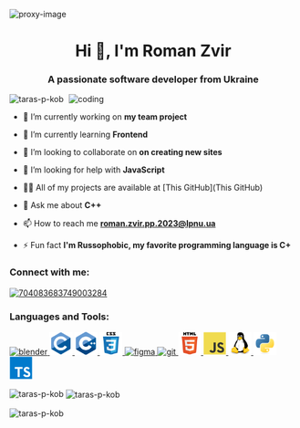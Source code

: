 ![proxy-image](https://github.com/Taras-P-Kob/Taras-P-Kob/assets/119957094/bc221e2d-d06e-4f46-af85-3ba27e49b673)<h1 align="center">Hi 👋, I'm Roman Zvir</h1>
<h3 align="center">A passionate software developer from Ukraine</h3>

<img align="right" alt="coding" width="400" src="https://www.startpage.com/av/proxy-image?piurl=https%3A%2F%2Fstatic.wixstatic.com%2Fmedia%2F0c774c_51d91940ad5f4c5ab49a4cd8c762f4b6~mv2.gif&sp=1704365020Tf733167dad68b9bc64d60c6f1f85d45a5cd1b20f2eb1dc03d9b9b73befaca754">

<p align="left"> <img src="https://komarev.com/ghpvc/?username=taras-p-kob&label=Profile%20views&color=0e75b6&style=flat" alt="taras-p-kob" /> </p>

- 🔭 I’m currently working on **my team project**

- 🌱 I’m currently learning **Frontend**

- 👯 I’m looking to collaborate on **on creating new sites**

- 🤝 I’m looking for help with **JavaScript**

- 👨‍💻 All of my projects are available at [This GitHub](This GitHub)

- 💬 Ask me about **C++**

- 📫 How to reach me **roman.zvir.pp.2023@lpnu.ua**

- ⚡ Fun fact **I'm Russophobic, my favorite programming language is C+**

<h3 align="left">Connect with me:</h3>
<p align="left">
<a href="https://discord.gg/704083683749003284" target="blank"><img align="center" src="https://raw.githubusercontent.com/rahuldkjain/github-profile-readme-generator/master/src/images/icons/Social/discord.svg" alt="704083683749003284" height="30" width="40" /></a>
</p>

<h3 align="left">Languages and Tools:</h3>
<p align="left"> <a href="https://www.blender.org/" target="_blank" rel="noreferrer"> <img src="https://download.blender.org/branding/community/blender_community_badge_white.svg" alt="blender" width="40" height="40"/> </a> <a href="https://www.cprogramming.com/" target="_blank" rel="noreferrer"> <img src="https://raw.githubusercontent.com/devicons/devicon/master/icons/c/c-original.svg" alt="c" width="40" height="40"/> </a> <a href="https://www.w3schools.com/cpp/" target="_blank" rel="noreferrer"> <img src="https://raw.githubusercontent.com/devicons/devicon/master/icons/cplusplus/cplusplus-original.svg" alt="cplusplus" width="40" height="40"/> </a> <a href="https://www.w3schools.com/css/" target="_blank" rel="noreferrer"> <img src="https://raw.githubusercontent.com/devicons/devicon/master/icons/css3/css3-original-wordmark.svg" alt="css3" width="40" height="40"/> </a> <a href="https://www.figma.com/" target="_blank" rel="noreferrer"> <img src="https://www.vectorlogo.zone/logos/figma/figma-icon.svg" alt="figma" width="40" height="40"/> </a> <a href="https://git-scm.com/" target="_blank" rel="noreferrer"> <img src="https://www.vectorlogo.zone/logos/git-scm/git-scm-icon.svg" alt="git" width="40" height="40"/> </a> <a href="https://www.w3.org/html/" target="_blank" rel="noreferrer"> <img src="https://raw.githubusercontent.com/devicons/devicon/master/icons/html5/html5-original-wordmark.svg" alt="html5" width="40" height="40"/> </a> <a href="https://developer.mozilla.org/en-US/docs/Web/JavaScript" target="_blank" rel="noreferrer"> <img src="https://raw.githubusercontent.com/devicons/devicon/master/icons/javascript/javascript-original.svg" alt="javascript" width="40" height="40"/> </a> <a href="https://www.linux.org/" target="_blank" rel="noreferrer"> <img src="https://raw.githubusercontent.com/devicons/devicon/master/icons/linux/linux-original.svg" alt="linux" width="40" height="40"/> </a> <a href="https://www.python.org" target="_blank" rel="noreferrer"> <img src="https://raw.githubusercontent.com/devicons/devicon/master/icons/python/python-original.svg" alt="python" width="40" height="40"/> </a> <a href="https://www.typescriptlang.org/" target="_blank" rel="noreferrer"> <img src="https://raw.githubusercontent.com/devicons/devicon/master/icons/typescript/typescript-original.svg" alt="typescript" width="40" height="40"/> </a> </p>

<p><img align="left" src="https://github-readme-stats.vercel.app/api/top-langs?username=taras-p-kob&show_icons=true&locale=en&layout=compact" alt="taras-p-kob" /></p>

<p>&nbsp;<img align="center" src="https://github-readme-stats.vercel.app/api?username=taras-p-kob&show_icons=true&locale=en" alt="taras-p-kob" /></p>

<p><img align="center" src="https://github-readme-streak-stats.herokuapp.com/?user=taras-p-kob&" alt="taras-p-kob" /></p>
